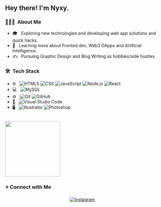 <h2> Hey there! I'm Nyxy.</h2>

<h3> 👨🏻‍💻 &nbsp;About Me </h3>

- 🎓 &nbsp; Exploring new technologies and developing web app solutions and quick hacks.
- 🌱 &nbsp; Learning more about Fronted dev, Web3 DApps and Artificial Intelligence.
- ✍️ &nbsp; Pursuing Graphic Design and Blog Writing as hobbies/side hustles.

<h3> 🛠 &nbsp;Tech Stack</h3>

- 🌐 &nbsp;
  ![HTML5](https://img.shields.io/badge/-HTML5-333333?style=flat&logo=HTML5)
  ![CSS](https://img.shields.io/badge/-CSS-333333?style=flat&logo=CSS3&logoColor=1572B6)
  ![JavaScript](https://img.shields.io/badge/-JavaScript-333333?style=flat&logo=javascript)
  ![Node.js](https://img.shields.io/badge/-Node.js-333333?style=flat&logo=node.js)
  ![React](https://img.shields.io/badge/-React-333333?style=flat&logo=react)
- 💻 &nbsp;
  ![MySQL](https://img.shields.io/badge/-MySQL-333333?style=flat&logo=mysql)
- ⚙️ &nbsp;
  ![Git](https://img.shields.io/badge/-Git-333333?style=flat&logo=git)
  ![GitHub](https://img.shields.io/badge/-GitHub-333333?style=flat&logo=github)
- 🔧 &nbsp;
  ![Visual Studio Code](https://img.shields.io/badge/-Visual%20Studio%20Code-333333?style=flat&logo=visual-studio-code&logoColor=007ACC)
- 🖥 &nbsp;
  ![Illustrator](https://img.shields.io/badge/-Illustrator-333333?style=flat&logo=adobe-illustrator)
  ![Photoshop](https://img.shields.io/badge/-Photoshop-333333?style=flat&logo=adobe-photoshop)

<br/>

<a href="https://github.com/CyNyxy">
  <img height="180em" src="https://github-readme-stats.vercel.app/api/top-langs/?username=CyNyxy&theme=buefy&layout=compact" />
</a>

<br/>

<h3>⭐️&nbsp;Connect with Me </h3>

<p align="center">
<a href="https://github.com/CyNyxy"><img alt="Instagram" src="https://img.shields.io/badge/Instagram-adityavs__-blue?style=flat-square&logo=instagram"></a>
</p>
